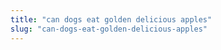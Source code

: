 ```yaml
---
title: "can dogs eat golden delicious apples"
slug: "can-dogs-eat-golden-delicious-apples"
---
```


